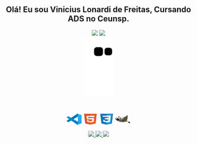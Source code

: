 <h2 align="center">  Olá! Eu sou Vinicius Lonardi de Freitas, Cursando ADS no Ceunsp.</h2>
<div align="center">  
  <img height="140em" src="https://github-readme-stats.vercel.app/api?username=ViniciusLdeFreitas1&show_icons=true&theme=dark&include_all_commits=true&count_private=true">  
  <img height="140em" src="https://github-readme-stats.vercel.app/api/top-langs/?username=ViniciusLdeFreitas1&layout=compact&langs_count=7&theme=dark"></div><div align="center">  
  <img height="160em" src="https://github.com/ViniciusLdeFreitas1/ViniciusLdeFreitas1/blob/output/github-contribution-grid-snake.svg">   
</div>

##
<br>

<div align="center" style="display: inline_block">
    
  <img align="center" alt="Vini-vscode" height="30" width="40" src="https://raw.githubusercontent.com/devicons/devicon/master/icons/vscode/vscode-original.svg">
  <img align="center" alt="Vini-HTML" height="30" width="40" src="https://raw.githubusercontent.com/devicons/devicon/master/icons/html5/html5-original.svg">  
  <img align="center" alt="Vini-CSS" height="30" width="40" src="https://raw.githubusercontent.com/devicons/devicon/master/icons/css3/css3-original.svg">   
  <img align="center" alt="Vini-Gimp" height="30" width="40" src="https://raw.githubusercontent.com/devicons/devicon/master/icons/gimp/gimp-original.svg">  
</div>
<br>
<div align="center">  
  <a href="https://www.linkedin.com/in/viniciusfreitas">
    <img src="https://img.shields.io/badge/-LinkedIn-%230077B5?style=for-the-badge&logo=linkedin&logoColor=white" target="_blank">
  </a>  
  <a href="https://instagram.com/vinicius_LFS">
    <img src="https://img.shields.io/badge/-Instagram-%23E4405F?style=for-the-badge&logo=instagram&logoColor=white" target="_blank">
  </a>   
  <a href = "mailto:viniciuslonardi04@gmail.com">
    <img src="https://img.shields.io/badge/-Gmail-%23333?style=for-the-badge&logo=gmail&logoColor=white" target="_blank">
  </a>  
</div>

